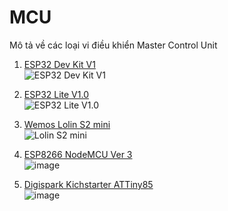 # MCU
Mô tả về các loại vi điều khiển Master Control Unit

1. [ESP32 Dev Kit V1](ESP32/ESP32_Dev_Kit_V1.md) \
   ![ESP32 Dev Kit V1](https://github.com/neittien0110/MCU/assets/8079397/8a15155f-7191-4dea-92c6-5b0b96403807)
2. [ESP32 Lite V1.0](ESP32/ESP32_Lite_V1.0.md)\
   ![ESP32 Lite V1.0](https://github.com/neittien0110/MCU/assets/8079397/6234a674-fa97-4ba6-bf02-6be6ef4023d3)
3. [Wemos Lolin S2 mini](ESP32/Lolin_S2_mini.md)\
   ![Lolin S2 mini](https://github.com/neittien0110/MCU/assets/8079397/28776905-6750-4990-a436-22e171ad1bad)

4. [ESP8266 NodeMCU Ver 3](ESP8266/NodeMCU_V3.md)\
   ![image](https://github.com/neittien0110/MCU/assets/8079397/d6e9e28b-742c-471a-a03e-572f0b630148)

5. [Digispark Kichstarter ATTiny85](ATTiny/Digispark_Kickstarter_ATTiny85.md)\
   ![image](https://github.com/neittien0110/MCU/assets/8079397/de27b818-f12e-478a-907c-27ee331f2706)
